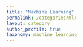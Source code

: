 ```yaml
---
title: "Machine Learning"
permalink: /categories/ml/
layout: category
author_profile: true
taxonomy: machine learning
---
```

